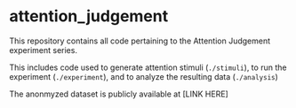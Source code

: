 # attention_judgement

This repository contains all code pertaining to the Attention Judgement experiment series.

This includes code used to generate attention stimuli (`./stimuli`), to run the experiment (`./experiment`), and to analyze the resulting data (`./analysis`)

The anonmyzed dataset is publicly available at [LINK HERE]
